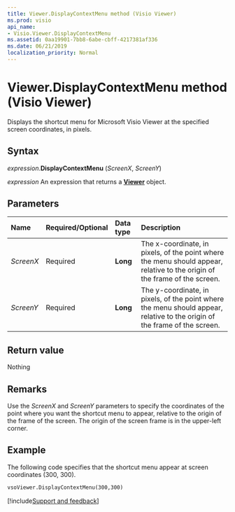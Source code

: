 ```yaml
---
title: Viewer.DisplayContextMenu method (Visio Viewer)
ms.prod: visio
api_name:
- Visio.Viewer.DisplayContextMenu
ms.assetid: 0aa19901-7bb8-6abe-cbff-4217381af336
ms.date: 06/21/2019
localization_priority: Normal
---
```



# Viewer.DisplayContextMenu method (Visio Viewer)

Displays the shortcut menu for Microsoft Visio Viewer at the specified screen coordinates, in pixels.


## Syntax

_expression_.**DisplayContextMenu** (_ScreenX_, _ScreenY_)

_expression_ An expression that returns a **[Viewer](Visio.Viewer.md)** object.


## Parameters

|Name|Required/Optional|Data type|Description|
|:-----|:-----|:-----|:-----|
|_ScreenX_|Required| **Long**|The x-coordinate, in pixels, of the point where the menu should appear, relative to the origin of the frame of the screen.|
|_ScreenY_|Required| **Long**|The y-coordinate, in pixels, of the point where the menu should appear, relative to the origin of the frame of the screen.|

## Return value

Nothing


## Remarks

Use the _ScreenX_ and _ScreenY_ parameters to specify the coordinates of the point where you want the shortcut menu to appear, relative to the origin of the frame of the screen. The origin of the screen frame is in the upper-left corner.


## Example

The following code specifies that the shortcut menu appear at screen coordinates (300, 300).

```vb
vsoViewer.DisplayContextMenu(300,300)
```

[!include[Support and feedback](~/includes/feedback-boilerplate.md)]